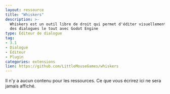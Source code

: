 ```yaml
---
layout: ressource
title: "Whiskers"
description: >-
  Whiskers est un outil libre de droit qui permet d'éditer visuellement
  des dialogues le tout avec Godot Engine
type: Éditeur de dialogue
tag:
- 3.1
- Dialogue
- Éditeur
- Plugin
categories: extensions
lien: https://github.com/LittleMouseGames/whiskers
---
```


Il n'y a aucun contenu pour les ressources.
Ce que vous écrirez ici ne sera jamais affiché.
